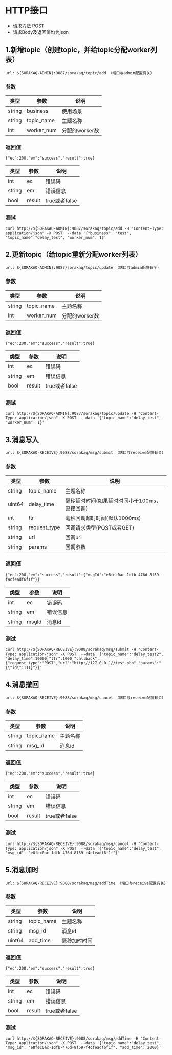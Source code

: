 # HTTP接口
- 请求方法 POST
- 请求Body及返回值均为json
## 1.新增topic（创建topic，并给topic分配worker列表）
```
url: ${SORAKAQ-ADMIN}:9087/sorakaq/topic/add （端口与admin配置有关）
```
### 参数

| 类型| 参数 | 说明 |
| ------------ | ------------- | ------------ |
| string |business |使用场景|
| string |topic_name|主题名称 |
| int    |worker_num|分配的worker数 |

### 返回值
```
{"ec":200,"em":"success","result":true}
```
| 类型| 参数 | 说明 |
| ------------ | ------------- | ------------ |
| int          |ec |错误码|
| string       |em |错误信息 |
| bool         |result|true或者false |

### 测试

```
curl http://${SORAKAQ-ADMIN}:9087/sorakaq/topic/add -H "Content-Type: application/json" -X POST  --data '{"business": "test", "topic_name":"delay_test", "worker_num": 1}'
```

## 2.更新topic（给topic重新分配worker列表）
```
url: ${SORAKAQ-ADMIN}:9087/sorakaq/topic/update （端口与admin配置有关）
```
### 参数

| 类型| 参数 | 说明 |
| ------------ | ------------- | ------------ |
| string |topic_name|主题名称 |
| int    |worker_num|分配的worker数 |

### 返回值
```
{"ec":200,"em":"success","result":true}
```
| 类型| 参数 | 说明 |
| ------------ | ------------- | ------------ |
| int          |ec |错误码|
| string       |em |错误信息 |
| bool         |result|true或者false |

### 测试

```
curl http://${SORAKAQ-ADMIN}:9087/sorakaq/topic/update -H "Content-Type: application/json" -X POST  --data '{"topic_name":"delay_test", "worker_num": 1}'
```

## 3.消息写入
```
url: ${SORAKAQ-RECEIVE}:9088/sorakaq/msg/submit （端口与receive配置有关）
```
### 参数

| 类型| 参数 | 说明 |
| ------------ | ------------- | ------------ |
| string |topic_name  |主题名称 |
| uint64 |delay_time  |毫秒延时时间(如果延时时间小于100ms，直接回调) |
| int    |ttr         |毫秒回调超时时间(默认1000ms) |
| string |request_type|回调请求类型(POST或者GET) |
| string |url         |回调url |
| string |params      |回调参数 |

### 返回值
```
{"ec":200,"em":"success","result":{"msgId":"e8fec0ac-1dfb-476d-8f59-f4cfeadf6f1f"}}
```
| 类型| 参数 | 说明 |
| ------------ | ------------- | ------------ |
| int          |ec |错误码|
| string       |em |错误信息 |
| string       |msgId|消息id|

### 测试

```
curl http://${SORAKAQ-RECEIVE}:9088/sorakaq/msg/submit -H "Content-Type: application/json" -X POST  --data '{"topic_name":"delay_test2", "delay_time":10000,"ttr":1000,"callback":{"request_type":"POST","url":"http://127.0.0.1//test.php","params":"{\"id\":111}"}}'
```

## 4.消息撤回
```
url: ${SORAKAQ-RECEIVE}:9088/sorakaq/msg/cancel （端口与receive配置有关）
```
### 参数

| 类型| 参数 | 说明 |
| ------------ | ------------- | ------------ |
| string |topic_name|主题名称 |
| string |msg_id|消息id |


### 返回值
```
{"ec":200,"em":"success","result":true}
```
| 类型| 参数 | 说明 |
| ------------ | ------------- | ------------ |
| int          |ec |错误码|
| string       |em |错误信息 |
| bool         |result| true或者false|

### 测试

```
curl http://${SORAKAQ-RECEIVE}:9088/sorakaq/msg/cancel -H "Content-Type: application/json" -X POST  --data '{"topic_name":"delay_test", "msg_id": "e8fec0ac-1dfb-476d-8f59-f4cfeadf6f1f"}'
```

## 5.消息加时
```
url: ${SORAKAQ-RECEIVE}:9088/sorakaq/msg/addTime （端口与receive配置有关）
```
### 参数

| 类型| 参数 | 说明 |
| ------------ | ------------- | ------------ |
| string |topic_name|主题名称 |
| string |msg_id|消息id |
| uint64 |add_time    |毫秒加时时间 |

### 返回值
```
{"ec":200,"em":"success","result":true}
```
| 类型| 参数 | 说明 |
| ------------ | ------------- | ------------ |
| int          |ec |错误码|
| string       |em |错误信息 |
| bool         |result| true或者false|

### 测试

```
curl http://${SORAKAQ-RECEIVE}:9088/sorakaq/msg/addTime -H "Content-Type: application/json" -X POST  --data '{"topic_name":"delay_test", "msg_id": "e8fec0ac-1dfb-476d-8f59-f4cfeadf6f1f", "add_time": 2000}'
```